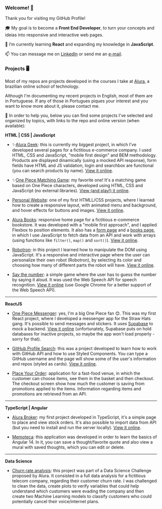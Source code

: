 ### Welcome! 👋

Thank you for visiting my GitHub Profile! 

🎓 My goal is to become a **Front End Developer**, to turn your concepts and ideias into responsive and interactive web pages. 

🌱 I’m currently learning **React** and expanding my knowledge in **JavaScript**. 

📫 You can message me on [LinkedIn](https://www.linkedin.com/in/zingarelli/) or send me an [e-mail](mailto:zingarelli.m@gmail.com). 

### Projects 🖥️
Most of my repos are projects developed in the courses I take at [Alura](https://www.alura.com.br), a brazilian online school of technology. 

Although I'm documenting my recent projects in English, most of them are in Portuguese. If any of those in Portugues piques your interest and you want to know more about it, please contact me.

🔖 In order to help you, below you can find some projects I've selected and organized by topics, with links to the repo and online version (when available):

**HTML | CSS | JavaScript**

- ✨[Alura Geek](https://github.com/zingarelli/alurageek): this is currently my biggest project, in which I've developed several pages for a fictitious e-commerce company. I used HTML, CSS and JavaScript, "mobile first design" and BEM methodology. Products are displayed dinamically (using a mocked API response), form fields have HTML and JS validation, login and searchbox are functional (you can search products by name).  [View it online](https://zingarelli.github.io/alurageek/). 

- ✨[One Piece Matching Game](https://github.com/zingarelli/desafios-bootcamp-TQI-DIO/tree/main/JavaScript): my favorite one! It's a matching game based on One Piece characters, developed using HTML, CSS and JavaScript (no external libraries). [View (and play!) it online](https://bootcamp-tqi-dio-javascript.vercel.app).

- [Personal Website](https://github.com/zingarelli/desafios-bootcamp-TQI-DIO/tree/main/HTML_CSS): one of my first HTMLL/CSS projects, where I learned how to create a responsive layout, with animated menu and background, and hover effects for buttons and images. [View it online](https://desafios-bootcamp-tqi-dio.vercel.app). 

- [Alura Books](https://github.com/zingarelli/alura-books): responsive home page for a fictitious e-commerce bookstore. It was developed with a "mobile first approach", and I applied Flexbox to position elements. It also has a [form page](https://zingarelli.github.io/alura-books/form.html) and a [books page](https://zingarelli.github.io/alura-books/livros.html), in which I use JavaScript to fetch data from an API and work with arrays (using functions like `filter()`, `map()` and `sort()`). [View it online](https://zingarelli.github.io/alura-books/).

- [Robotron](https://github.com/zingarelli/robotron-2000): in this project I learned how to manipulate the DOM using JavaScript. It's a responsive and interactive page where the user can personalize their own robot (Robotron), by selecting its color and choosing how many of different parts the robot will have. [View it online](https://robotron2000-js-dom.vercel.app).

- [Say the number](https://github.com/zingarelli/say-the-secret-number): a simple game where the user has to guess the number by saying it aloud. It was used the Web Speech API for speech recognition. [View it online](https://zingarelli.github.io/say-the-secret-number/) (use Google Chrome for a better support of the Web Speech API).

---

**ReactJS**

- [One Piece Messenger](https://github.com/zingarelli/AluraCord-Online_Transponder_Snail): yes, I'm a big One Piece fan 😊. This was my first React project, where I developed a messenger app for the Straw Hats gang. It's possible to send messages and stickers. It uses [Supabase](https://supabase.com) to mock a backend. [View it online](https://aluracord-online-transponder-snail.vercel.app) (unfortunately, Supabase puts on hold databases for inactive projects, so maybe the app won't load properly - sorry for that). 

- [GitHub Profile Search](https://github.com/zingarelli/desafios-bootcamp-TQI-DIO/tree/main/react-js): this was a project developed to learn how to work with GitHub API and how to use Styled Components. You can type a GitHub username and the page will show some of the user's information and repos (styled as cards). [View it online](https://desafios-bootcamp-tqi-dio-ivory.vercel.app).

- [Place Your Order](https://github.com/zingarelli/place-your-order): application for a fast-food venue, in which the customer can choose items, see them in the basket and then checkout. The checkout screen show how much the customer is saving from promotions applied to the items. Information regarding items and promotions are retrieved from an API.

---

**TypeScript | Angular**

- [Alura Broker](https://github.com/zingarelli/alura-broker): my first project developed in TypeScript, it's a simple page to place and view stock orders. It's also possible to import data from API (but you need to install and run the server locally). [View it online](https://zingarelli.github.io/alura-broker/app/dist/index.html).

- [Memoteca](https://github.com/zingarelli/memoteca): this application was developed in order to learn the basics of Angular 14. In it, you can save a thought/favorite quote and also view a mural with saved thoughts, which you can edit or delete.

---

**Data Science**

- [Churn rate analysis](https://github.com/zingarelli/Alura_Voz-Data_Science_Challenge): this project was part of a Data Science Challenge proposed by Alura. It consisted in a full data analysis for a fictitious telecom company, regarding their customer churn rate. I was challenged to clean the data, create plots to verify variables that could help understand which customers were evading the company and then create two Machine Learning models to classify customers who could potentially cancel their voice/internet plans.
